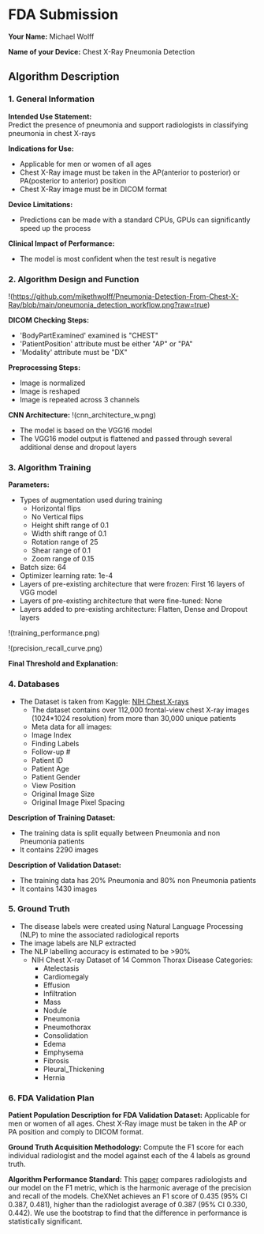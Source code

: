 # FDA  Submission

**Your Name:** 
Michael Wolff

**Name of your Device:** 
Chest X-Ray Pneumonia Detection

## Algorithm Description 

### 1. General Information

**Intended Use Statement:**  
Predict the presence of pneumonia and support radiologists in classifying pneumonia in chest X-rays

**Indications for Use:** 
- Applicable for men or women of all ages
- Chest X-Ray image must be taken in the AP(anterior to posterior) or PA(posterior to anterior) position
- Chest X-Ray image must be in DICOM format

**Device Limitations:**
- Predictions can be made with a standard CPUs, GPUs can significantly speed up the process

**Clinical Impact of Performance:**
- The model is most confident when the test result is negative

### 2. Algorithm Design and Function

!(https://github.com/mikethwolff/Pneumonia-Detection-From-Chest-X-Ray/blob/main/pneumonia_detection_workflow.png?raw=true)

**DICOM Checking Steps:**
- 'BodyPartExamined' examined is "CHEST"
- 'PatientPosition' attribute must be either "AP" or "PA"
- 'Modality' attribute must be "DX"

**Preprocessing Steps:**
- Image is normalized
- Image is reshaped
- Image is repeated across 3 channels

**CNN Architecture:**
!(cnn_architecture_w.png)
- The model is based on the VGG16 model
- The VGG16 model output is flattened and passed through several additional dense and dropout layers

### 3. Algorithm Training

**Parameters:**
- Types of augmentation used during training
  - Horizontal flips
  - No Vertical flips
  - Height shift range of 0.1
  - Width shift range of 0.1
  - Rotation range of 25
  - Shear range of 0.1
  - Zoom range of 0.15
- Batch size: 64
- Optimizer learning rate: 1e-4
- Layers of pre-existing architecture that were frozen: First 16 layers of VGG model
- Layers of pre-existing architecture that were fine-tuned: None
- Layers added to pre-existing architecture: Flatten, Dense and Dropout layers

!(training_performance.png)

!(precision_recall_curve.png)

**Final Threshold and Explanation:**

### 4. Databases

- The Dataset is taken from Kaggle: [NIH Chest X-rays](https://www.kaggle.com/datasets/nih-chest-xrays/data)
  - The dataset contains over 112,000 frontal-view chest X-ray images (1024*1024 resolution) from more than 30,000 unique patients
  -  Meta data for all images: 
    - Image Index
    - Finding Labels
    - Follow-up #
    - Patient ID
    - Patient Age
    - Patient Gender
    - View Position
    - Original Image Size
    - Original Image Pixel Spacing

**Description of Training Dataset:** 

- The training data is split equally between Pneumonia and non Pneumonia patients
- It contains 2290 images

**Description of Validation Dataset:** 

- The training data has 20% Pneumonia and 80% non Pneumonia patients
- It contains 1430 images

### 5. Ground Truth

- The disease labels were created using Natural Language Processing (NLP) to mine the associated radiological reports
- The image labels are NLP extracted
- The NLP labelling accuracy is estimated to be >90%
  - NIH Chest X-ray Dataset of 14 Common Thorax Disease Categories:
    - Atelectasis
    - Cardiomegaly
    - Effusion
    - Infiltration
    - Mass
    - Nodule
    - Pneumonia
    - Pneumothorax
    - Consolidation
    - Edema
    - Emphysema
    - Fibrosis
    - Pleural_Thickening
    - Hernia

### 6. FDA Validation Plan

**Patient Population Description for FDA Validation Dataset:**
Applicable for men or women of all ages. Chest X-Ray image must be taken in the AP or PA position and comply to DICOM format.

**Ground Truth Acquisition Methodology:**
Compute the F1 score for each individual radiologist and the model against each of the 4 labels as ground truth.

**Algorithm Performance Standard:**
This [paper](https://arxiv.org/pdf/1711.05225) compares radiologists and our model on the F1 metric, which is the harmonic average of the precision and recall of the models. CheXNet achieves an F1 score of 0.435 (95% CI 0.387, 0.481), higher than the radiologist average of 0.387 (95% CI 0.330, 0.442). We use the bootstrap to find that the difference in performance is statistically significant.
